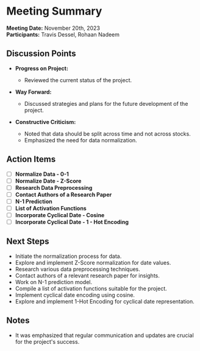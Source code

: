 # Meeting Summary

**Meeting Date:** November 20th, 2023  
**Participants:** Travis Dessel, Rohaan Nadeem  

## Discussion Points

- **Progress on Project:** 
  - Reviewed the current status of the project.
  
- **Way Forward:**
  - Discussed strategies and plans for the future development of the project.

- **Constructive Criticism:**
  - Noted that data should be split across time and not across stocks.
  - Emphasized the need for data normalization.

## Action Items

- [ ] **Normalize Data - 0-1**
- [ ] **Normalize Date - Z-Score**
- [ ] **Research Data Preprocessing**
- [ ] **Contact Authors of a Research Paper**
- [ ] **N-1 Prediction**
- [ ] **List of Activation Functions**
- [ ] **Incorporate Cyclical Date - Cosine**
- [ ] **Incorporate Cyclical Date - 1 - Hot Encoding**

## Next Steps

- Initiate the normalization process for data.
- Explore and implement Z-Score normalization for date values.
- Research various data preprocessing techniques.
- Contact authors of a relevant research paper for insights.
- Work on N-1 prediction model.
- Compile a list of activation functions suitable for the project.
- Implement cyclical date encoding using cosine.
- Explore and implement 1-Hot Encoding for cyclical date representation.

## Notes

- It was emphasized that regular communication and updates are crucial for the project's success.


